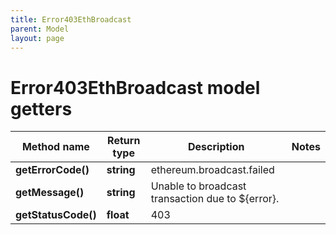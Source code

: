 ```yaml
---
title: Error403EthBroadcast
parent: Model
layout: page
---
```


# Error403EthBroadcast model getters

Method name | Return type | Description | Notes
------------ | ------------- | ------------- | -------------
**getErrorCode()** | **string** | ethereum.broadcast.failed |
**getMessage()** | **string** | Unable to broadcast transaction due to ${error}. |
**getStatusCode()** | **float** | 403 |


